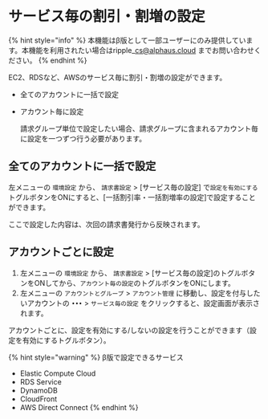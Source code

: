 # サービス毎の割引・割増の設定

{% hint style="info" %}
本機能はβ版として一部ユーザーにのみ提供しています。本機能を利用されたい場合はripple\_cs@alphaus.cloud までお問い合わせください。
{% endhint %}

EC2、RDSなど、AWSのサービス毎に割引・割増の設定ができます。

* 全てのアカウントに一括で設定
* アカウント毎に設定  


  請求グループ単位で設定したい場合、請求グループに含まれるアカウント毎に設定を一つずつ行う必要があります。

## 全てのアカウントに一括で設定

左メニューの `環境設定` から、 `請求書設定` &gt; \[サービス毎の設定\] で`設定を有効にする`トグルボタンをONにすると、\[一括割引率・一括割増率の設定\]で設定することができます。

ここで設定した内容は、次回の請求書発行から反映されます。

## アカウントごとに設定

1. 左メニューの `環境設定` から、 `請求書設定` &gt; \[サービス毎の設定\]のトグルボタンをONしてから、`アカウント毎の設定`のトグルボタンをONにします。
2. 左メニューの `アカウントとグループ` &gt; `アカウント管理` に移動し、設定を付与したいアカウントの `•••` &gt; `サービス毎の設定` をクリックすると、設定画面が表示されます。

アカウントごとに、設定を有効にする/しないの設定を行うことができます（設定を有効にするトグルボタン）。

{% hint style="warning" %}
β版で設定できるサービス

* Elastic Compute Cloud
* RDS Service
* DynamoDB
* CloudFront
* AWS Direct Connect
{% endhint %}



